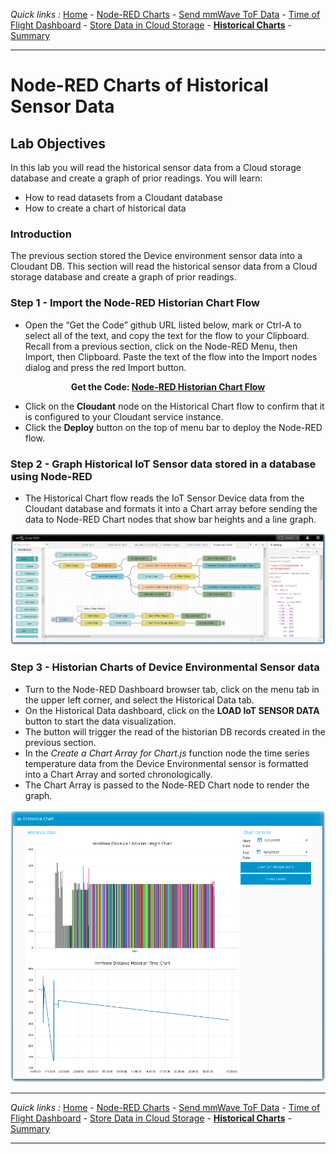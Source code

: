 *Quick links :*
[Home](/README.md) - [Node-RED Charts](DASHBOARD.md) - [Send mmWave ToF Data](MMWAVETOF.md) - [Time of Flight Dashboard](TOFDASH.md) - [Store Data in Cloud Storage](CLOUDANT.md) - [**Historical Charts**](HISTORY.md) - [Summary](SUMMARY.md)
***

# Node-RED Charts of Historical Sensor Data

## Lab Objectives

In this lab you will read the historical sensor data from a Cloud storage database and create a graph of prior readings.  You will learn:

- How to read datasets from a Cloudant database
- How to create a chart of historical data

### Introduction

The previous section stored the Device environment sensor data into a Cloudant DB.  This section will read the historical sensor data from a Cloud storage database and create a graph of prior readings.

### Step 1 - Import the Node-RED Historian Chart Flow

- Open the “Get the Code” github URL listed below, mark or Ctrl-A to select all of the text, and copy the text for the flow to your Clipboard. Recall from a previous section, click on the Node-RED Menu, then Import, then Clipboard. Paste the text of the flow into the Import nodes dialog and press the red Import button.

<p align="center">
  <strong>Get the Code: <a href="/flows/NRD-TI-HistorianChart-SensorData.json">Node-RED Historian Chart Flow</strong></a>
</p>

- Click on the **Cloudant** node on the Historical Chart flow to confirm that it is configured to your Cloudant service instance.
- Click the **Deploy** button on the top of menu bar to deploy the Node-RED flow.

### Step 2 - Graph Historical IoT Sensor data stored in a database using Node-RED

- The Historical Chart flow reads the IoT Sensor Device data from the Cloudant database and formats it into a Chart array before sending the data to Node-RED Chart nodes that show bar heights and a line graph.

![Node-RED Historian Flow](/screenshots/NRD-TI-mmWave-Historian-Dashboard-flow.png)

### Step 3 - Historian Charts of Device Environmental Sensor data

- Turn to the Node-RED Dashboard browser tab, click on the menu tab in the upper left corner, and select the Historical Data tab.
- On the Historical Data dashboard, click on the **LOAD IoT SENSOR DATA** button to start the data visualization.
- The button will trigger the read of the historian DB records created in the previous section.
- In the *Create a Chart Array for Chart.js* function node the time series temperature data from the Device Environmental sensor is formatted into a Chart Array and sorted chronologically.
- The Chart Array is passed to the Node-RED Chart node to render the graph.

![Node-RED Historian Flow](/screenshots/NRD-TI-mmWave-Historian-Dashboard-Chart.png)

***
*Quick links :*
[Home](/README.md) - [Node-RED Charts](DASHBOARD.md) - [Send mmWave ToF Data](MMWAVETOF.md) - [Time of Flight Dashboard](TOFDASH.md) - [Store Data in Cloud Storage](CLOUDANT.md) - [**Historical Charts**](HISTORY.md) - [Summary](SUMMARY.md)
***
